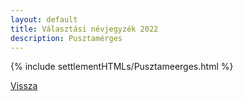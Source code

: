 ```yaml
---
layout: default
title: Választási névjegyzék 2022
description: Pusztamérges
---
```


{% include settlementHTMLs/Pusztameerges.html %}

[Vissza](./)